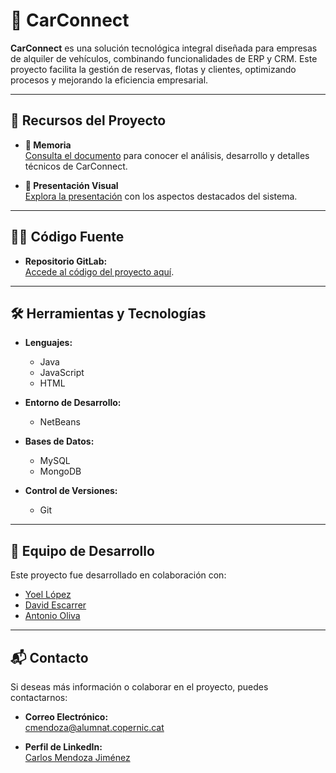 # 🚗 CarConnect  

**CarConnect** es una solución tecnológica integral diseñada para empresas de alquiler de vehículos, combinando funcionalidades de ERP y CRM. Este proyecto facilita la gestión de reservas, flotas y clientes, optimizando procesos y mejorando la eficiencia empresarial.  

---

## 🔗 Recursos del Proyecto  

- **📄 Memoria**  
  [Consulta el documento](#) para conocer el análisis, desarrollo y detalles técnicos de CarConnect.  

- **🎥 Presentación Visual**  
  [Explora la presentación](#) con los aspectos destacados del sistema.  

---

## 🧑‍💻 Código Fuente  

- **Repositorio GitLab:**  
  [Accede al código del proyecto aquí]([#](https://gitlab.com/carconnectg2/carconnect-g2.git)).  

---

## 🛠️ Herramientas y Tecnologías  

- **Lenguajes:**  
  - Java  
  - JavaScript  
  - HTML  

- **Entorno de Desarrollo:**  
  - NetBeans  

- **Bases de Datos:**  
  - MySQL  
  - MongoDB  

- **Control de Versiones:**  
  - Git  

---

## 👥 Equipo de Desarrollo  

Este proyecto fue desarrollado en colaboración con:  
- [Yoel López](#)  
- [David Escarrer](#)  
- [Antonio Oliva](#)  

---

## 📬 Contacto  

Si deseas más información o colaborar en el proyecto, puedes contactarnos:  
- **Correo Electrónico:**  
  [cmendoza@alumnat.copernic.cat](mailto:cmendoza@alumnat.copernic.cat)  

- **Perfil de LinkedIn:**  
  [Carlos Mendoza Jiménez](https://www.linkedin.com/in/carlos-mendoza-jimenez-8831212b3/)  

